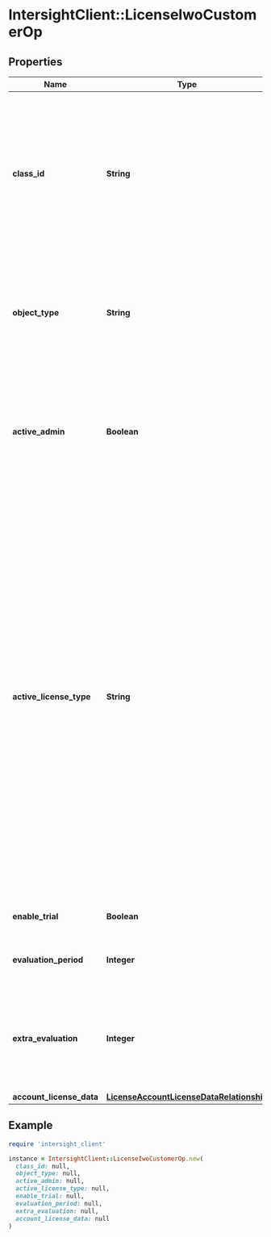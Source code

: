 # IntersightClient::LicenseIwoCustomerOp

## Properties

| Name | Type | Description | Notes |
| ---- | ---- | ----------- | ----- |
| **class_id** | **String** | The fully-qualified name of the instantiated, concrete type. This property is used as a discriminator to identify the type of the payload when marshaling and unmarshaling data. | [default to &#39;license.IwoCustomerOp&#39;] |
| **object_type** | **String** | The fully-qualified name of the instantiated, concrete type. The value should be the same as the &#39;ClassId&#39; property. | [default to &#39;license.IwoCustomerOp&#39;] |
| **active_admin** | **Boolean** | The workload optimizer license administrative state. Set this property to &#39;true&#39; to activate the workload optimizer license entitlements. | [optional] |
| **active_license_type** | **String** | Active workload optimizer license tier set by user. * &#x60;Base&#x60; - Base as a License type. It is default license type. * &#x60;Essential&#x60; - Essential as a License type. * &#x60;Standard&#x60; - Standard as a License type. * &#x60;Advantage&#x60; - Advantage as a License type. * &#x60;Premier&#x60; - Premier as a License type. * &#x60;IWO-Essential&#x60; - IWO-Essential as a License type. * &#x60;IWO-Advantage&#x60; - IWO-Advantage as a License type. * &#x60;IWO-Premier&#x60; - IWO-Premier as a License type. | [optional][default to &#39;Base&#39;] |
| **enable_trial** | **Boolean** | Enable trial for Intersight licensing. | [optional] |
| **evaluation_period** | **Integer** | The default Trial or Grace period customer is entitled to. | [optional] |
| **extra_evaluation** | **Integer** | The number of days the trial Trial or Grace period is extended. The trial or grace period can be extended once. | [optional] |
| **account_license_data** | [**LicenseAccountLicenseDataRelationship**](LicenseAccountLicenseDataRelationship.md) |  | [optional] |

## Example

```ruby
require 'intersight_client'

instance = IntersightClient::LicenseIwoCustomerOp.new(
  class_id: null,
  object_type: null,
  active_admin: null,
  active_license_type: null,
  enable_trial: null,
  evaluation_period: null,
  extra_evaluation: null,
  account_license_data: null
)
```

